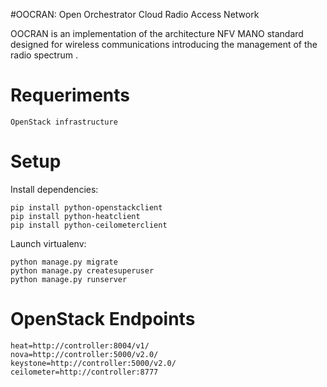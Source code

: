 #OOCRAN: Open Orchestrator Cloud Radio Access Network 

OOCRAN is an implementation of the architecture NFV MANO standard designed for wireless communications introducing the management of the radio spectrum .

Requeriments
============

    OpenStack infrastructure

Setup
====
Install dependencies:

    pip install python-openstackclient
    pip install python-heatclient
    pip install python-ceilometerclient

Launch virtualenv:
    
    python manage.py migrate
    python manage.py createsuperuser
    python manage.py runserver

OpenStack Endpoints
====
    heat=http://controller:8004/v1/
    nova=http://controller:5000/v2.0/
    keystone=http://controller:5000/v2.0/
    ceilometer=http://controller:8777


